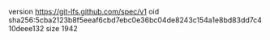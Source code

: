 version https://git-lfs.github.com/spec/v1
oid sha256:5cba2123b8f5eeaf6cbd7ebc0e36bc04de8243c154a1e8bd83dd7c410deee132
size 1942

